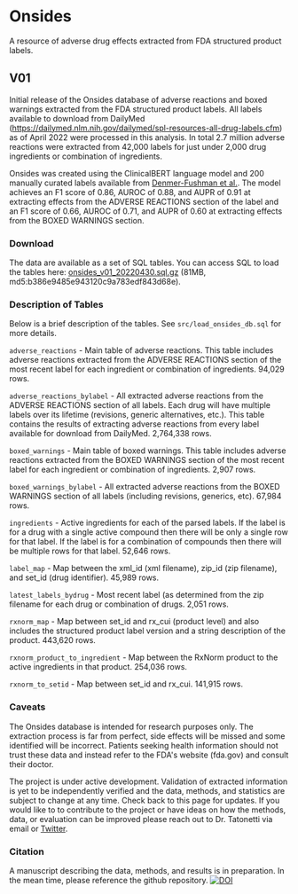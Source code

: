 # Onsides
A resource of adverse drug effects extracted from FDA structured product labels.

## V01

Initial release of the Onsides database of adverse reactions and boxed warnings extracted from the FDA structured product labels. All labels available to download from DailyMed (https://dailymed.nlm.nih.gov/dailymed/spl-resources-all-drug-labels.cfm) as of April 2022 were processed in this analysis. In total 2.7 million adverse reactions were extracted from 42,000 labels for just under 2,000 drug ingredients or combination of ingredients.

Onsides was created using the ClinicalBERT language model and 200 manually curated labels available from [Denmer-Fushman et al.](https://pubmed.ncbi.nlm.nih.gov/29381145/). The model achieves an F1 score of 0.86, AUROC of 0.88, and AUPR of 0.91 at extracting effects from the ADVERSE REACTIONS section of the label and an F1 score of 0.66, AUROC of 0.71, and AUPR of 0.60 at extracting effects from the BOXED WARNINGS section.

### Download

The data are available as a set of SQL tables. You can access SQL to load the tables here: [onsides_v01_20220430.sql.gz](http://tatonettilab.org/data/onsides_v01_20220430.sql.gz) (81MB, md5:b386e9485e943120c9a783edf843d68e).

### Description of Tables

Below is a brief description of the tables. See `src/load_onsides_db.sql` for more details.

`adverse_reactions` - Main table of adverse reactions. This table includes adverse reactions extracted from the ADVERSE REACTIONS section of the most recent label for each ingredient or combination of ingredients. 94,029 rows.

`adverse_reactions_bylabel` - All extracted adverse reactions from the ADVERSE REACTIONS section of all labels. Each drug will have multiple labels over its lifetime (revisions, generic alternatives, etc.). This table contains the results of extracting adverse reactions from every label available for download from DailyMed. 2,764,338 rows.

`boxed_warnings` - Main table of boxed warnings. This table includes adverse reactions extracted from the BOXED WARNINGS section of the most recent label for each ingredient or combination of ingredients. 2,907 rows.

`boxed_warnings_bylabel` - All extracted adverse reactions from the BOXED WARNINGS section of all labels (including revisions, generics, etc). 67,984 rows.

`ingredients` - Active ingredients for each of the parsed labels. If the label is for a drug with a single active compound then there will be only a single row for that label.  If the label is for a combination of compounds then there will be multiple rows for that label. 52,646 rows.

`label_map` - Map between the xml_id (xml filename), zip_id (zip filename), and set_id (drug identifier). 45,989 rows.

`latest_labels_bydrug` - Most recent label (as determined from the zip filename for each drug or combination of drugs. 2,051 rows.

`rxnorm_map` - Map between set_id and rx_cui (product level) and also includes the structured product label version and a string description of the product. 443,620 rows.

`rxnorm_product_to_ingredient` - Map between the RxNorm product to the active ingredients in that product. 254,036 rows.

`rxnorm_to_setid` - Map between set_id and rx_cui. 141,915 rows.

### Caveats

The Onsides database is intended for research purposes only. The extraction process is far from perfect, side effects will be missed and some identified will be incorrect. Patients seeking health information should not trust these data and instead refer to the FDA's website (fda.gov) and consult their doctor.

The project is under active development. Validation of extracted information is yet to be independently verified and the data, methods, and statistics are subject to change at any time. Check back to this page for updates. If you would like to to contribute to the project or have ideas on how the methods, data, or evaluation can be improved please reach out to Dr. Tatonetti via email or [Twitter](http://twitter.com/nicktatonetti).

### Citation

A manuscript describing the data, methods, and results is in preparation. In the mean time, please reference the github repository. [![DOI](https://zenodo.org/badge/479583027.svg)](https://zenodo.org/badge/latestdoi/479583027)
